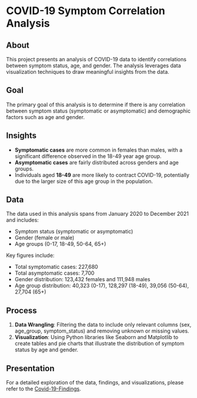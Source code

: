 # COVID-19 Symptom Correlation Analysis

## About

This project presents an analysis of COVID-19 data to identify correlations between symptom status, age, and gender. The analysis leverages data visualization techniques to draw meaningful insights from the data.

## Goal

The primary goal of this analysis is to determine if there is any correlation between symptom status (symptomatic or asymptomatic) and demographic factors such as age and gender.

## Insights

- **Symptomatic cases** are more common in females than males, with a significant difference observed in the 18-49 year age group.
- **Asymptomatic cases** are fairly distributed across genders and age groups.
- Individuals aged **18-49** are more likely to contract COVID-19, potentially due to the larger size of this age group in the population.

## Data

The data used in this analysis spans from January 2020 to December 2021 and includes:
- Symptom status (symptomatic or asymptomatic)
- Gender (female or male)
- Age groups (0-17, 18-49, 50-64, 65+)

Key figures include:
- Total symptomatic cases: 227,680
- Total asymptomatic cases: 7,700
- Gender distribution: 123,432 females and 111,948 males
- Age group distribution: 40,323 (0-17), 128,297 (18-49), 39,056 (50-64), 27,704 (65+)

## Process

1. **Data Wrangling**: Filtering the data to include only relevant columns (sex, age_group, symptom_status) and removing unknown or missing values.
2. **Visualization**: Using Python libraries like Seaborn and Matplotlib to create tables and pie charts that illustrate the distribution of symptom status by age and gender.

## Presentation

For a detailed exploration of the data, findings, and visualizations, please refer to the [Covid-19-Findings](./Covid-19-Findings.pdf).

